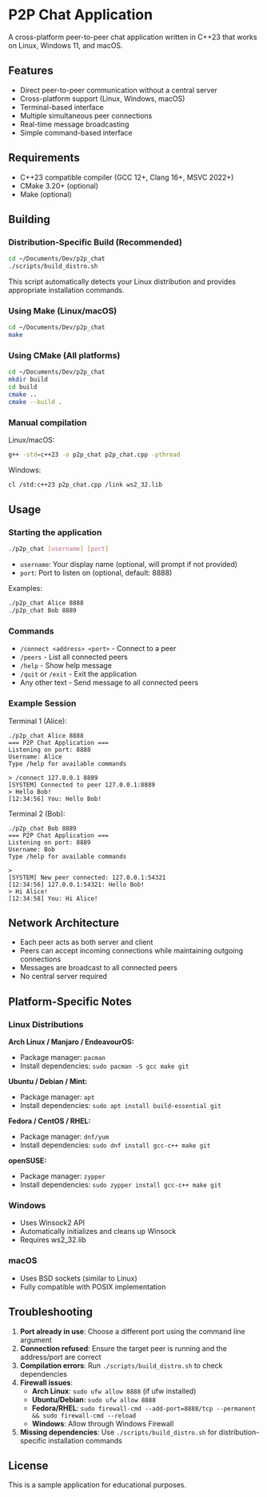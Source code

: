 # P2P Chat Application

A cross-platform peer-to-peer chat application written in C++23 that works on Linux, Windows 11, and macOS.

## Features

- Direct peer-to-peer communication without a central server
- Cross-platform support (Linux, Windows, macOS)
- Terminal-based interface
- Multiple simultaneous peer connections
- Real-time message broadcasting
- Simple command-based interface

## Requirements

- C++23 compatible compiler (GCC 12+, Clang 16+, MSVC 2022+)
- CMake 3.20+ (optional)
- Make (optional)

## Building

### Distribution-Specific Build (Recommended)

```bash
cd ~/Documents/Dev/p2p_chat
./scripts/build_distro.sh
```

This script automatically detects your Linux distribution and provides appropriate installation commands.

### Using Make (Linux/macOS)

```bash
cd ~/Documents/Dev/p2p_chat
make
```

### Using CMake (All platforms)

```bash
cd ~/Documents/Dev/p2p_chat
mkdir build
cd build
cmake ..
cmake --build .
```

### Manual compilation

Linux/macOS:
```bash
g++ -std=c++23 -o p2p_chat p2p_chat.cpp -pthread
```

Windows:
```bash
cl /std:c++23 p2p_chat.cpp /link ws2_32.lib
```

## Usage

### Starting the application

```bash
./p2p_chat [username] [port]
```

- `username`: Your display name (optional, will prompt if not provided)
- `port`: Port to listen on (optional, default: 8888)

Examples:
```bash
./p2p_chat Alice 8888
./p2p_chat Bob 8889
```

### Commands

- `/connect <address> <port>` - Connect to a peer
- `/peers` - List all connected peers
- `/help` - Show help message
- `/quit` or `/exit` - Exit the application
- Any other text - Send message to all connected peers

### Example Session

Terminal 1 (Alice):
```
./p2p_chat Alice 8888
=== P2P Chat Application ===
Listening on port: 8888
Username: Alice
Type /help for available commands

> /connect 127.0.0.1 8889
[SYSTEM] Connected to peer 127.0.0.1:8889
> Hello Bob!
[12:34:56] You: Hello Bob!
```

Terminal 2 (Bob):
```
./p2p_chat Bob 8889
=== P2P Chat Application ===
Listening on port: 8889
Username: Bob
Type /help for available commands

> 
[SYSTEM] New peer connected: 127.0.0.1:54321
[12:34:56] 127.0.0.1:54321: Hello Bob!
> Hi Alice!
[12:34:58] You: Hi Alice!
```

## Network Architecture

- Each peer acts as both server and client
- Peers can accept incoming connections while maintaining outgoing connections
- Messages are broadcast to all connected peers
- No central server required

## Platform-Specific Notes

### Linux Distributions
**Arch Linux / Manjaro / EndeavourOS:**
- Package manager: `pacman`
- Install dependencies: `sudo pacman -S gcc make git`

**Ubuntu / Debian / Mint:**
- Package manager: `apt`
- Install dependencies: `sudo apt install build-essential git`

**Fedora / CentOS / RHEL:**
- Package manager: `dnf/yum`
- Install dependencies: `sudo dnf install gcc-c++ make git`

**openSUSE:**
- Package manager: `zypper`
- Install dependencies: `sudo zypper install gcc-c++ make git`

### Windows
- Uses Winsock2 API
- Automatically initializes and cleans up Winsock
- Requires ws2_32.lib

### macOS
- Uses BSD sockets (similar to Linux)
- Fully compatible with POSIX implementation

## Troubleshooting

1. **Port already in use**: Choose a different port using the command line argument
2. **Connection refused**: Ensure the target peer is running and the address/port are correct
3. **Compilation errors**: Run `./scripts/build_distro.sh` to check dependencies
4. **Firewall issues**: 
   - **Arch Linux**: `sudo ufw allow 8888` (if ufw installed)
   - **Ubuntu/Debian**: `sudo ufw allow 8888`
   - **Fedora/RHEL**: `sudo firewall-cmd --add-port=8888/tcp --permanent && sudo firewall-cmd --reload`
   - **Windows**: Allow through Windows Firewall
5. **Missing dependencies**: Use `./scripts/build_distro.sh` for distribution-specific installation commands

## License

This is a sample application for educational purposes.